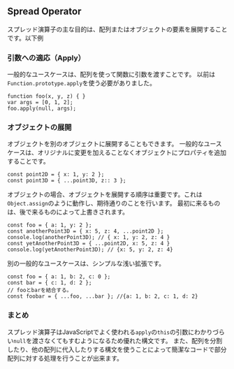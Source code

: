 ## Spread Operator
スプレッド演算子の主な目的は、配列またはオブジェクトの要素を展開することです。以下例
### 引数への適応（Apply）
一般的なユースケースは、配列を使って関数に引数を渡すことです。
以前は`Function.prototype.apply`を使う必要がありました。
```
function foo(x, y, z) { }
var args = [0, 1, 2];
foo.apply(null, args);
```
### オブジェクトの展開
オブジェクトを別のオブジェクトに展開することもできます。
一般的なユースケースは、オリジナルに変更を加えることなくオブジェクトにプロパティを追加することです。
```
const point2D = { x: 1, y: 2 };
const point3D = { ...point3D, z:: 3 };
```
オブジェクトの場合、オブジェクトを展開する順序は重要です。これは`Object.assign`のように動作し、期待通りのことを行います。
最初に来るものは、後で来るものによって上書きされます。
```
const foo = { a: 1, y: 2 };
const anotherPoint3D = { x: 5, z: 4, ...point2D };
console.log(anotherPoint3D); // { x: 1, y: 2, z: 4 }
const yetAnotherPoint3D = { ...point2D, x: 5, z: 4 }
console.log(yetAnotherPoint3D); // {x: 5, y: 2, z: 4}
```
別の一般的なユースケースは、シンプルな浅い拡張です。
```
const foo = { a: 1, b: 2, c: 0 };
const bar = { c: 1, d: 2 };
// fooとbarを結合する。
const foobar = { ...foo, ...bar }; //{a: 1, b: 2, c: 1, d: 2}
```

### まとめ
スプレッド演算子はJavaScriptでよく使われる`apply`の`this`の引数にわかりづらい`null`を渡さなくてもすむようになるため優れた構文です。
また、配列を分割したり、他の配列に代入したりする構文を使うことによって簡潔なコードで部分配列に対する処理を行うことが出来ます。
